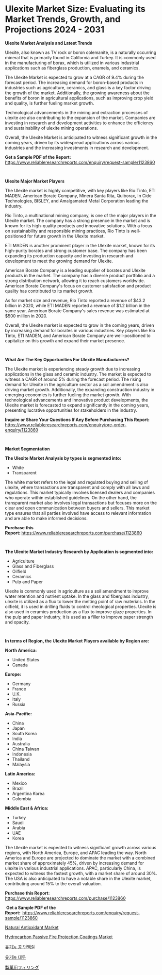 <p><h1>Ulexite Market Size: Evaluating its Market Trends, Growth, and Projections 2024 - 2031</h1></p><p><strong>Ulexite Market Analysis and Latest Trends</strong></p>
<p><p>Ulexite, also known as TV rock or boron colemanite, is a naturally occurring mineral that is primarily found in California and Turkey. It is commonly used in the manufacturing of borax, which is utilized in various industrial applications such as fiberglass production, enamels, and ceramics.</p><p>The Ulexite Market is expected to grow at a CAGR of 9.4% during the forecast period. The increasing demand for boron-based products in industries such as agriculture, ceramics, and glass is a key factor driving the growth of the market. Additionally, the growing awareness about the benefits of boron in agricultural applications, such as improving crop yield and quality, is further fueling market growth.</p><p>Technological advancements in the mining and extraction processes of ulexite are also contributing to the expansion of the market. Companies are investing in research and development activities to enhance the efficiency and sustainability of ulexite mining operations.</p><p>Overall, the Ulexite Market is anticipated to witness significant growth in the coming years, driven by its widespread applications across various industries and the increasing investments in research and development.</p></p>
<p><strong>Get a Sample PDF of the Report:&nbsp;</strong> <a href="https://www.reliableresearchreports.com/enquiry/request-sample/1123860">https://www.reliableresearchreports.com/enquiry/request-sample/1123860</a></p>
<p>&nbsp;</p>
<p><strong>Ulexite Major Market Players</strong></p>
<p><p>The Ulexite market is highly competitive, with key players like Rio Tinto, ETI MADEN, American Borate Company, Minera Santa Rita, Quiborax, In Cide Technologies, BISLEY, and Amalgamated Metal Corporation leading the industry. </p><p>Rio Tinto, a multinational mining company, is one of the major players in the Ulexite market. The company has a strong presence in the market and is known for its high-quality products and innovative solutions. With a focus on sustainability and responsible mining practices, Rio Tinto is well-positioned for future growth in the Ulexite market. </p><p>ETI MADEN is another prominent player in the Ulexite market, known for its high-purity borates and strong customer base. The company has been expanding its production capacity and investing in research and development to meet the growing demand for Ulexite. </p><p>American Borate Company is a leading supplier of borates and Ulexite products in the market. The company has a diverse product portfolio and a strong distribution network, allowing it to reach customers worldwide. American Borate Company's focus on customer satisfaction and product quality has contributed to its market growth.</p><p>As for market size and revenue, Rio Tinto reported a revenue of $43.2 billion in 2020, while ETI MADEN reported a revenue of $1.2 billion in the same year. American Borate Company's sales revenue was estimated at $500 million in 2020.</p><p>Overall, the Ulexite market is expected to grow in the coming years, driven by increasing demand for borates in various industries. Key players like Rio Tinto, ETI MADEN, and American Borate Company are well-positioned to capitalize on this growth and expand their market presence.</p></p>
<p>&nbsp;</p>
<p><strong>What Are The Key Opportunities For Ulexite Manufacturers?</strong></p>
<p><p>The Ulexite market is experiencing steady growth due to increasing applications in the glass and ceramic industry. The market is expected to witness a CAGR of around 5% during the forecast period. The rising demand for Ulexite in the agriculture sector as a soil amendment is also driving market growth. Additionally, the expanding construction industry in emerging economies is further fueling the market growth. With technological advancements and innovative product developments, the Ulexite market is forecasted to expand significantly in the coming years, presenting lucrative opportunities for stakeholders in the industry.</p></p>
<p><strong>Inquire or Share Your Questions If Any Before Purchasing This Report:</strong> <a href="https://www.reliableresearchreports.com/enquiry/pre-order-enquiry/1123860">https://www.reliableresearchreports.com/enquiry/pre-order-enquiry/1123860</a></p>
<p>&nbsp;</p>
<p><strong>Market Segmentation</strong></p>
<p><strong>The Ulexite Market Analysis by types is segmented into:</strong></p>
<p><ul><li>White</li><li>Transparent</li></ul></p>
<p><p>The white market refers to the legal and regulated buying and selling of ulexite, where transactions are transparent and comply with all laws and regulations. This market typically involves licensed dealers and companies who operate within established guidelines. On the other hand, the transparent market also involves legal transactions but focuses more on the clear and open communication between buyers and sellers. This market type ensures that all parties involved have access to relevant information and are able to make informed decisions.</p></p>
<p><strong>Purchase this Report:&nbsp;</strong><a href="https://www.reliableresearchreports.com/purchase/1123860">https://www.reliableresearchreports.com/purchase/1123860</a></p>
<p>&nbsp;</p>
<p><strong>The Ulexite Market Industry Research by Application is segmented into:</strong></p>
<p><ul><li>Agriculture</li><li>Glass and Fiberglass</li><li>Oilfield</li><li>Ceramics</li><li>Pulp and Paper</li></ul></p>
<p><p>Ulexite is commonly used in agriculture as a soil amendment to improve water retention and nutrient uptake. In the glass and fiberglass industry, ulexite is utilized as a flux to lower the melting point of raw materials. In the oilfield, it is used in drilling fluids to control rheological properties. Ulexite is also used in ceramics production as a flux to improve glaze properties. In the pulp and paper industry, it is used as a filler to improve paper strength and opacity.</p></p>
<p>&nbsp;</p>
<p><strong>In terms of Region, the Ulexite Market Players available by Region are:</strong></p>
<p>
    <p> <strong> North America: </strong>
        <ul>
            <li>United States</li>
            <li>Canada</li>
        </ul>
        </p> 
    <p> <strong> Europe: </strong>
        <ul>
            <li>Germany</li>
            <li>France</li>
            <li>U.K.</li>
            <li>Italy</li>
            <li>Russia</li>
        </ul>
        </p> 
    <p> <strong> Asia-Pacific: </strong>
        <ul>
            <li>China</li>
            <li>Japan</li>
            <li>South Korea</li>
            <li>India</li>
            <li>Australia</li>
            <li>China Taiwan</li>
            <li>Indonesia</li>
            <li>Thailand</li>
            <li>Malaysia</li>
        </ul>
        </p> 
    <p> <strong> Latin America: </strong>
        <ul>
            <li>Mexico</li>
            <li>Brazil</li>
            <li>Argentina Korea</li>
            <li>Colombia</li>
        </ul>
        </p> 
    <p> <strong> Middle East & Africa: </strong>
        <ul>
            <li>Turkey</li>
            <li>Saudi</li>
            <li>Arabia</li>
            <li>UAE</li>
            <li>Korea</li>
        </ul>
    </p>
    </p>
<p><p>The Ulexite market is expected to witness significant growth across various regions, with North America, Europe, and APAC leading the way. North America and Europe are projected to dominate the market with a combined market share of approximately 45%, driven by increasing demand for ulexite in various industrial applications. APAC, particularly China, is expected to witness the fastest growth, with a market share of around 30%. The USA is also anticipated to have a notable share in the Ulexite market, contributing around 15% to the overall valuation.</p></p>
<p><strong>Purchase this Report: </strong><a href="https://www.reliableresearchreports.com/purchase/1123860">https://www.reliableresearchreports.com/purchase/1123860</a></p>
<p>&nbsp;<strong>Get a Sample PDF of the Report:&nbsp;&nbsp;</strong><a href="https://www.reliableresearchreports.com/enquiry/request-sample/1123860">https://www.reliableresearchreports.com/enquiry/request-sample/1123860</a></p>
<p><strong></strong></p>
<p><p><a href="https://github.com/derrinmiltonellis35gcl/Market-Research-Report-List-1/blob/main/natural-antioxidant-market.md">Natural Antioxidant Market</a></p><p><a href="https://forested-sushi-9b0.notion.site/Hydrocarbon-Passive-Fire-Protection-Coatings-Market-Growth-Market-Trends-COVID-19-Impact-and-Fore-bbb4cbf585b34064a4c7ffa92932236b">Hydrocarbon Passive Fire Protection Coatings Market</a></p><p><a href="https://github.com/bunxhcci35271755/Market-Research-Report-List-1/blob/main/2825008191290.md">유기농 콩 단백질</a></p><p><a href="https://github.com/fredrickeglers/Market-Research-Report-List-1/blob/main/1996299191291.md">유기농 대두</a></p><p><a href="https://github.com/hwbcz413288296/Market-Research-Report-List-1/blob/main/3034435191446.md">製菓用フィリング</a></p></p>